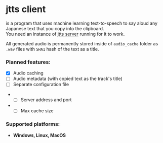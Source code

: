 # jtts client

is a program that uses machine learning text-to-speech to say aloud any Japanese text that you copy into the clipboard.  
You need an instance of [jtts server](https://github.com/Ayashiihito/japanese_tts_server) running for it to work.

All generated audio is permanently stored inside of `audio_cache` folder as `.wav` files with `SHA1` hash of the text as a title.

### Planned features:
- [x] Audio caching
- [ ] Audio metadata (with copied text as the track's title)  
- [ ] Separate configuration file
- - [ ] Server address and port
- - [ ] Max cache size

### Supported platforms:
- **Windows, Linux, MacOS**
